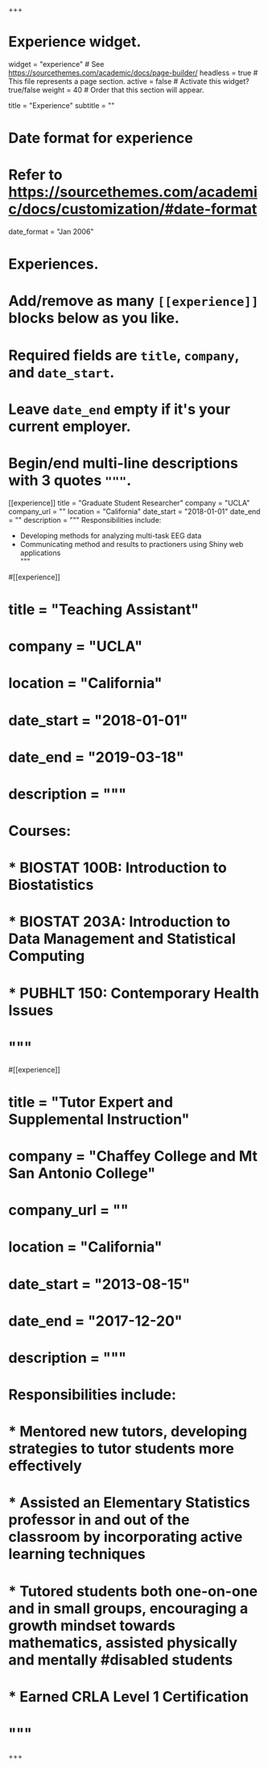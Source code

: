 +++
# Experience widget.
widget = "experience"  # See https://sourcethemes.com/academic/docs/page-builder/
headless = true  # This file represents a page section.
active = false  # Activate this widget? true/false
weight = 40  # Order that this section will appear.

title = "Experience"
subtitle = ""

# Date format for experience
#   Refer to https://sourcethemes.com/academic/docs/customization/#date-format
date_format = "Jan 2006"

# Experiences.
#   Add/remove as many `[[experience]]` blocks below as you like.
#   Required fields are `title`, `company`, and `date_start`.
#   Leave `date_end` empty if it's your current employer.
#   Begin/end multi-line descriptions with 3 quotes `"""`.
[[experience]]
  title = "Graduate Student Researcher"
  company = "UCLA"
  company_url = ""
  location = "California"
  date_start = "2018-01-01"
  date_end = ""
  description = """
  Responsibilities include: 
  
  * Developing methods for analyzing multi-task EEG data  
  * Communicating method and results to practioners using Shiny web applications  
  """

#[[experience]] 
#  title = "Teaching Assistant" 
#  company = "UCLA" 
#  location = "California" 
#  date_start = "2018-01-01" 
#  date_end = "2019-03-18" 
#  description = """
#  Courses: 
#  
#  * BIOSTAT 100B: Introduction to Biostatistics  
#  * BIOSTAT 203A: Introduction to Data Management and Statistical Computing  
#  * PUBHLT 150: Contemporary Health Issues  
#  
#  """
#[[experience]]
#  title = "Tutor Expert and Supplemental Instruction"
#  company = "Chaffey College and Mt San Antonio College"
#  company_url = ""
#  location = "California"
#  date_start = "2013-08-15"
#  date_end = "2017-12-20"
#  description = """
#  Responsibilities include: 
#  
#  * Mentored new tutors, developing strategies to tutor students more effectively  
#  * Assisted an Elementary Statistics professor in and out of the classroom by incorporating active learning techniques  
#  * Tutored students both one-on-one and in small groups, encouraging a growth mindset towards mathematics, assisted physically and mentally #disabled students   
#  * Earned CRLA Level 1 Certification
#  """
+++
